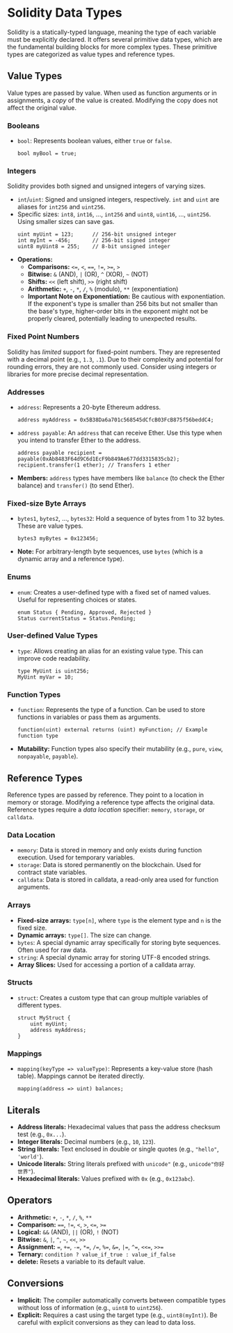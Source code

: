 # Solidity Data Types

Solidity is a statically-typed language, meaning the type of each variable must be explicitly declared.  It offers several primitive data types, which are the fundamental building blocks for more complex types. These primitive types are categorized as value types and reference types.

## Value Types

Value types are passed by value.  When used as function arguments or in assignments, a *copy* of the value is created.  Modifying the copy does not affect the original value.

### Booleans

*   `bool`: Represents boolean values, either `true` or `false`.
    ```solidity
    bool myBool = true;
    ```

### Integers

Solidity provides both signed and unsigned integers of varying sizes.

*   `int`/`uint`: Signed and unsigned integers, respectively.  `int` and `uint` are aliases for `int256` and `uint256`.
*   Specific sizes: `int8`, `int16`, ..., `int256` and `uint8`, `uint16`, ..., `uint256`.  Using smaller sizes can save gas.
    ```solidity
    uint myUint = 123;      // 256-bit unsigned integer
    int myInt = -456;       // 256-bit signed integer
    uint8 myUint8 = 255;    // 8-bit unsigned integer
    ```
*   **Operations:**
    *   **Comparisons:** `<=`, `<`, `==`, `!=`, `>=`, `>`
    *   **Bitwise:** `&` (AND), `|` (OR), `^` (XOR), `~` (NOT)
    *   **Shifts:** `<<` (left shift), `>>` (right shift)
    *   **Arithmetic:** `+`, `-`, `*`, `/`, `%` (modulo), `**` (exponentiation)
    *   **Important Note on Exponentiation:**  Be cautious with exponentiation.  If the exponent's type is smaller than 256 bits but not smaller than the base's type, higher-order bits in the exponent might not be properly cleared, potentially leading to unexpected results.

### Fixed Point Numbers

Solidity has *limited* support for fixed-point numbers.  They are represented with a decimal point (e.g., `1.3`, `.1`).  Due to their complexity and potential for rounding errors, they are not commonly used.  Consider using integers or libraries for more precise decimal representation.

### Addresses

*   `address`: Represents a 20-byte Ethereum address.
    ```solidity
    address myAddress = 0x5B38Da6a701c568545dCfcB03FcB875f56beddC4;
    ```
*   `address payable`: An `address` that can receive Ether.  Use this type when you intend to transfer Ether to the address.
    ```solidity
    address payable recipient = payable(0xAb8483F64d9C6d1EcF9b849Ae677dd3315835cb2);
    recipient.transfer(1 ether); // Transfers 1 ether
    ```
*   **Members:** `address` types have members like `balance` (to check the Ether balance) and `transfer()` (to send Ether).

### Fixed-size Byte Arrays

*   `bytes1`, `bytes2`, ..., `bytes32`:  Hold a sequence of bytes from 1 to 32 bytes.  These are value types.
    ```solidity
    bytes3 myBytes = 0x123456;
    ```
*   **Note:** For arbitrary-length byte sequences, use `bytes` (which is a dynamic array and a reference type).

### Enums

*   `enum`:  Creates a user-defined type with a fixed set of named values.  Useful for representing choices or states.
    ```solidity
    enum Status { Pending, Approved, Rejected }
    Status currentStatus = Status.Pending;
    ```

### User-defined Value Types

*   `type`: Allows creating an alias for an existing value type.  This can improve code readability.
    ```solidity
    type MyUint is uint256;
    MyUint myVar = 10;
    ```

### Function Types

*   `function`: Represents the type of a function.  Can be used to store functions in variables or pass them as arguments.
    ```solidity
    function(uint) external returns (uint) myFunction; // Example function type
    ```
*   **Mutability:** Function types also specify their mutability (e.g., `pure`, `view`, `nonpayable`, `payable`).

## Reference Types

Reference types are passed by reference.  They point to a location in memory or storage.  Modifying a reference type affects the original data.  Reference types require a *data location* specifier: `memory`, `storage`, or `calldata`.

### Data Location

*   `memory`: Data is stored in memory and only exists during function execution. Used for temporary variables.
*   `storage`: Data is stored permanently on the blockchain. Used for contract state variables.
*   `calldata`: Data is stored in calldata, a read-only area used for function arguments.

### Arrays

*   **Fixed-size arrays:** `type[n]`, where `type` is the element type and `n` is the fixed size.
*   **Dynamic arrays:** `type[]`.  The size can change.
*   `bytes`: A special dynamic array specifically for storing byte sequences.  Often used for raw data.
*   `string`: A special dynamic array for storing UTF-8 encoded strings.
*   **Array Slices:** Used for accessing a portion of a calldata array.

### Structs

*   `struct`: Creates a custom type that can group multiple variables of different types.
    ```solidity
    struct MyStruct {
        uint myUint;
        address myAddress;
    }
    ```

### Mappings

*   `mapping(keyType => valueType)`:  Represents a key-value store (hash table).  Mappings cannot be iterated directly.
    ```solidity
    mapping(address => uint) balances;
    ```

## Literals

*   **Address literals:** Hexadecimal values that pass the address checksum test (e.g., `0x...`).
*   **Integer literals:** Decimal numbers (e.g., `10`, `123`).
*   **String literals:** Text enclosed in double or single quotes (e.g., `"hello"`, `'world'`).
*   **Unicode literals:** String literals prefixed with `unicode"` (e.g., `unicode"你好世界"`).
*   **Hexadecimal literals:** Values prefixed with `0x` (e.g., `0x123abc`).

## Operators

*   **Arithmetic:** `+`, `-`, `*`, `/`, `%`, `**`
*   **Comparison:** `==`, `!=`, `<`, `>`, `<=`, `>=`
*   **Logical:** `&&` (AND), `||` (OR), `!` (NOT)
*   **Bitwise:** `&`, `|`, `^`, `~`, `<<`, `>>`
*   **Assignment:** `=`, `+=`, `-=`, `*=`, `/=`, `%=`, `&=`, `|=`, `^=`, `<<=`, `>>=`
*   **Ternary:** `condition ? value_if_true : value_if_false`
*   **delete:** Resets a variable to its default value.

## Conversions

*   **Implicit:** The compiler automatically converts between compatible types without loss of information (e.g., `uint8` to `uint256`).
*   **Explicit:** Requires a cast using the target type (e.g., `uint8(myInt)`).  Be careful with explicit conversions as they can lead to data loss.
